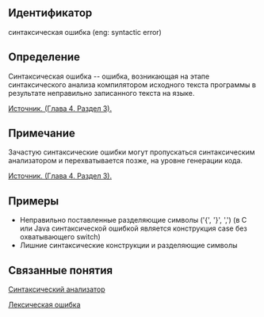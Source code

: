 ## Идентификатор
синтаксическая ошибка (eng: syntactic error)


## Определение
Синтаксическая ошибка -- ошибка, возникающая на этапе синтаксического анализа компилятором исходного текста программы
в результате неправильно записанного текста на языке.

[Источник. (Глава 4. Раздел 3).](../bibliography/Aho-Compilers-book.md)


## Примечание
Зачастую синтаксические ошибки могут пропускаться синтаксическим анализатором и перехватывается позже, на уровне
генерации кода.

[Источник. (Глава 4. Раздел 3).](../bibliography/Aho-Compilers-book.md)


## Примеры
- Неправильно поставленные разделяющие символы ('{', '}', ',') (в С или Java синтаксической ошибкой является
конструкция case без охватывающего switch)
- Лишние синтаксические конструкции и разделяющие символы


## Связанные понятия
[Синтаксический анализатор](syntactic_analyzer.md)

[Лексическая ошибка](syntactic_error.md)
